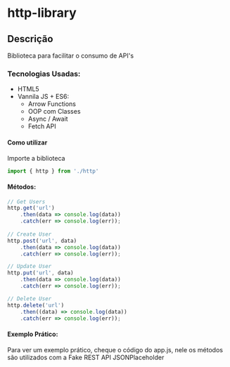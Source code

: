 # http-library
## Descrição 
Biblioteca para facilitar o consumo de API's 
### Tecnologias Usadas:
* HTML5
* Vannila JS + ES6:
  * Arrow Functions
  * OOP com Classes
  * Async / Await
  * Fetch API
#### Como utilizar
Importe a biblioteca
```javascript
import { http } from './http'
```
#### Métodos:
```javascript
// Get Users
http.get('url')
    .then(data => console.log(data))
    .catch(err => console.log(err));
    
// Create User
http.post('url', data)
    .then(data => console.log(data))
    .catch(err => console.log(err));

// Update User
http.put('url', data)
    .then(data => console.log(data))
    .catch(err => console.log(err));

// Delete User
http.delete('url')
    .then((data) => console.log(data))
    .catch(err => console.log(err));
```
#### Exemplo Prático:
Para ver um exemplo prático, cheque o código do app.js, nele os métodos são utilizados com a Fake REST API JSONPlaceholder
